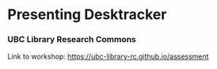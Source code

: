 # Presenting Desktracker
 ### UBC Library Research Commons
 Link to workshop: https://ubc-library-rc.github.io/assessment

  
